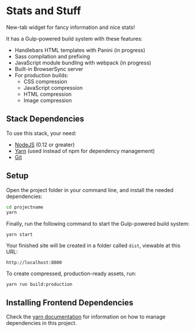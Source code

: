 # Stats and Stuff

New-tab widget for fancy information and nice stats!

It has a Gulp-powered build system with these features:
- Handlebars HTML templates with Panini (in progress)
- Sass compilation and prefixing
- JavaScript module bundling with webpack (in progress)
- Built-in BrowserSync server
- For production builds:
  - CSS compression
  - JavaScript compression
  - HTML compression
  - Image compression

## Stack Dependencies

To use this stack, your need:

- [NodeJS](https://nodejs.org/en/) (0.12 or greater)
- [Yarn](https://yarnpkg.com/en/docs/install) (used instead of npm for dependency management)
- [Git](https://git-scm.com/)

## Setup

Open the project folder in your command line, and install the needed dependencies:

```bash
cd projectname
yarn
```

Finally, run the following command to start the Gulp-powered build system: 
```
yarn start
```
Your finished site will be created in a folder called `dist`, viewable at this URL:

```
http://localhost:8000
```

To create compressed, production-ready assets, run: 
```
yarn run build:production
```

## Installing Frontend Dependencies
Check the [yarn documentation](https://yarnpkg.com/en/docs/managing-dependencies) for information on how to manage dependencies in this project.